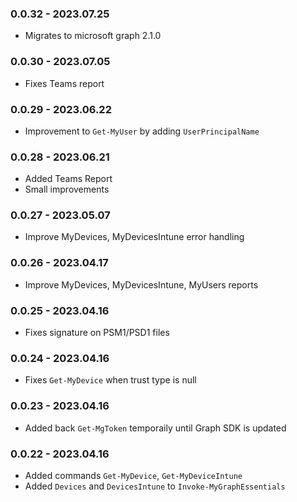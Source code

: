﻿### 0.0.32 - 2023.07.25
- Migrates to microsoft graph 2.1.0

### 0.0.30 - 2023.07.05
- Fixes Teams report

### 0.0.29 - 2023.06.22
- Improvement to `Get-MyUser` by adding `UserPrincipalName`

### 0.0.28 - 2023.06.21
- Added Teams Report
- Small improvements

### 0.0.27 - 2023.05.07
- Improve MyDevices, MyDevicesIntune error handling

### 0.0.26 - 2023.04.17
- Improve MyDevices, MyDevicesIntune, MyUsers reports

### 0.0.25 - 2023.04.16
- Fixes signature on PSM1/PSD1 files

### 0.0.24 - 2023.04.16
- Fixes `Get-MyDevice` when trust type is null

### 0.0.23 - 2023.04.16
- Added back `Get-MgToken` temporaily until Graph SDK is updated

### 0.0.22 - 2023.04.16

- Added commands `Get-MyDevice`, `Get-MyDeviceIntune`
- Added `Devices` and `DevicesIntune` to `Invoke-MyGraphEssentials`